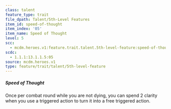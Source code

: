 ```yaml
---
class: talent
feature_type: trait
file_dpath: Talent/5th-Level Features
item_id: speed-of-thought
item_index: '05'
item_name: Speed of Thought
level: 5
scc:
  - mcdm.heroes.v1:feature.trait.talent.5th-level-feature:speed-of-thought
scdc:
  - 1.1.1:13.1.1.5:05
source: mcdm.heroes.v1
type: feature/trait/talent/5th-level-feature
---
```


##### Speed of Thought

Once per combat round while you are not dying, you can spend 2 clarity when you use a triggered action to turn it into a free triggered action.
